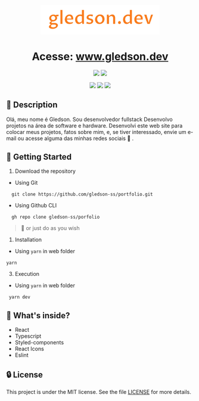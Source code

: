 <p align="center">
  <img alt="Your icon here" src="./assets-README/gledsondev-removebg-preview.png" width="320"/>
</p>
<h1 align="center">
    Acesse: <a href="https://my-portfolio-mu-nine.vercel.app/" target="_blank">www.gledson.dev<a/>
</h1>


<!-- Badges -->
<p align="center">
    <a href="https://my-portfolio-mu-nine.vercel.app/" target="_blank"><img src="https://img.shields.io/website?url=https%3A%2F%2Fmy-portfolio-mu-nine.vercel.app%2F"/><a/>
    <img src="https://img.shields.io/badge/licence-MIT-agree"/>
</p>
<p align="center">
  <img src="https://img.shields.io/github/languages/count/gledson-ss/pokestore?color=orange"/>
  <img src="https://img.shields.io/github/repo-size/gledson-ss/pokestore?color=orange"/>
  <img src="https://img.shields.io/github/stars/gledson-ss/pokestore?color=orange"/>
  
</p>

## 📖 Description
Olá, meu nome é Gledson. Sou desenvolvedor fullstack Desenvolvo projetos na área de software e hardware. Desenvolvi este web site para colocar meus projetos, fatos sobre mim, e, se tiver interessado, envie um e-mail ou acesse alguma das minhas redes sociais 👊 .

## 🚀 Getting Started

1. Download the repository

  - Using Git
```shell
  git clone https://github.com/gledson-ss/portfolio.git
```
  - Using Github CLI
```shell
  gh repo clone gledson-ss/porfolio
```
  > :pushpin: or just do as you wish

1. Installation
  - Using `yarn` in web folder
   ```shell
   yarn
   ```
  

3. Execution
  - Using `yarn` in web folder

  ```shell
   yarn dev
  ```
  

## 🧐 What's inside?

  - React
  - Typescript
  - Styled-components 
  - React Icons
  - Eslint

## 🔒 License

This project is under the MIT license. See the file [LICENSE](LICENSE) for more details.
